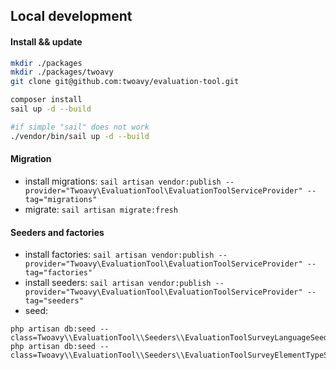 ## Local development

#### Install && update
```sh
mkdir ./packages
mkdir ./packages/twoavy
git clone git@github.com:twoavy/evaluation-tool.git

composer install
sail up -d --build

#if simple "sail" does not work
./vendor/bin/sail up -d --build
```

#### Migration
* install migrations: `sail artisan vendor:publish --provider="Twoavy\EvaluationTool\EvaluationToolServiceProvider" --tag="migrations"`
* migrate: `sail artisan migrate:fresh`

#### Seeders and factories
* install factories: `sail artisan vendor:publish --provider="Twoavy\EvaluationTool\EvaluationToolServiceProvider" --tag="factories"`
* install seeders: `sail artisan vendor:publish --provider="Twoavy\EvaluationTool\EvaluationToolServiceProvider" --tag="seeders"`
* seed:
```
php artisan db:seed --class=Twoavy\\EvaluationTool\\Seeders\\EvaluationToolSurveyLanguageSeeder
php artisan db:seed --class=Twoavy\\EvaluationTool\\Seeders\\EvaluationToolSurveyElementTypeSeeder
```

